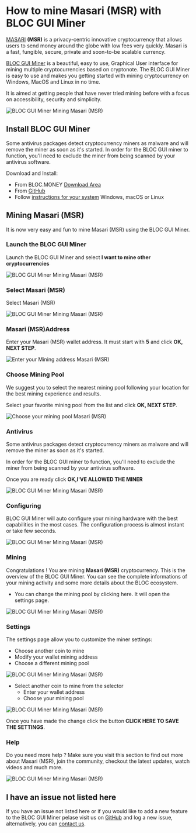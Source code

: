 # **How to mine Masari (MSR) with BLOC GUI Miner**

[MASARI](https://getmasari.org) **(MSR)** is a privacy-centric innovative cryptocurrency that allows users to send money around the globe with low fees very quickly. Masari is a fast, fungible, secure, private and soon-to-be scalable currency.

[BLOC GUI Miner](../mining/BLOC-GUI-Miner.md) is a beautiful, easy to use, Graphical User interface for mining multiple cryptocurrencies based on cryptonote. The BLOC GUI Miner is easy to use and makes you getting started with mining cryptocurrency on Windows, MacOS and Linux in no time.

It is aimed at getting people that have never tried mining before with a focus on accessibility, security and simplicity.

![BLOC GUI Miner Mining Masari (MSR)](images/BLOC-GUI-MINER/BLOC-GUI-Miner-v1.1.2-mining-XHV.jpg)

## **Install BLOC GUI Miner**

Some antivirus packages detect cryptocurrency miners as malware and will remove the miner as soon as it's started. In order for the BLOC GUI miner to function, you'll need to exclude the miner from being scanned by your antivirus software.

Download and Install:

- From BLOC.MONEY [Download Area](https://bloc.money/download)
- From [GitHub](https://github.com/furiousteam/GUI-miner/releases/latest)
- Follow [instructions for your system](../mining/BLOC-GUI-Miner-using.md) Windows, macOS or Linux 

## **Mining Masari (MSR)**

It is now very easy and fun to mine Masari (MSR) using the BLOC GUI Miner.

### **Launch the BLOC GUI Miner**

Launch the BLOC GUI Miner and select **I want to mine other cryptocurrencies**

![BLOC GUI Miner Mining Masari (MSR)](images/BLOC-GUI-MINER/BLOC-GUI-Miner-v0.0.3-miner-setup.png)

### **Select Masari (MSR)**

Select Masari (MSR)

![BLOC GUI Miner Mining Masari (MSR)](images/BLOC-GUI-MINER/XMRIG.png)

### **Masari (MSR)Address**

Enter your Masari (MSR) wallet address. It must start with **5** and click **OK, NEXT STEP**.

![Enter your Mining address Masari (MSR)](images/BLOC-GUI-MINER/masari-address.png)

### **Choose Mining Pool**

We suggest you to select the nearest mining pool following your location for the best mining experience and results.

Select your favorite mining pool from the list and click **OK, NEXT STEP**.

![Choose your mining pool Masari (MSR)](images/BLOC-GUI-MINER/masari-pool.png)

### **Antivirus**

Some antivirus packages detect cryptocurrency miners as malware and will remove the miner as soon as it's started.

In order for the BLOC GUI miner to function, you'll need to exclude the miner from being scanned by your antivirus software.

Once you are ready click **OK,I'VE ALLOWED THE MINER**

![BLOC GUI Miner Mining Masari (MSR)](images/BLOC-GUI-MINER/BLOC-GUI-Miner-v0.0.3-antivirus.png)

### **Configuring**

BLOC GUI Miner will auto configure your mining hardware with the best capabilities in the most cases. The configuration process is almost instant or take few seconds.

![BLOC GUI Miner Mining Masari (MSR)](images/BLOC-GUI-MINER/BLOC-GUI-Miner-v0.0.3-ready.png)

### **Mining**

Congratulations ! You are mining **Masari (MSR)** cryptocurrency. This is the overview of the BLOC GUI Miner. You can see the complete informations of your mining activity and some more details about the BLOC ecosystem.

- You can change the mining pool by clicking here. It will open the settings page.

![BLOC GUI Miner Mining Masari (MSR)](images/BLOC-GUI-MINER/masari-mining.png)

### **Settings** <a name="Masari (MSR)-settings"></a>

The settings page allow you to customize the miner settings:

- Choose another coin to mine
- Modify your wallet mining address
- Choose a different mining pool

![BLOC GUI Miner Mining Masari (MSR)](images/BLOC-GUI-MINER/masari-settings.png)

- Select another coin to mine from the selector
    * Enter your wallet address
    * Choose your mining pool

![BLOC GUI Miner Mining Masari (MSR)](images/BLOC-GUI-MINER/masari-settings2.png)

Once you have made the change click the button **CLICK HERE TO SAVE THE SETTINGS**.

### **Help**

Do you need more help ? Make sure you visit this section to find out more about Masari (MSR), join the community, checkout the latest updates, watch videos and much more.

![BLOC GUI Miner Mining Masari (MSR)](images/BLOC-GUI-MINER/masari-help.png)

## **I have an issue not listed here**

If you have an issue not listed here or if you would like to add a new feature to the BLOC GUI Miner pelase visit us on [GitHub](https://github.com/furiousteam/GUI-miner) and log a new issue, alternatively, you can [contact us](../about/Community.md).